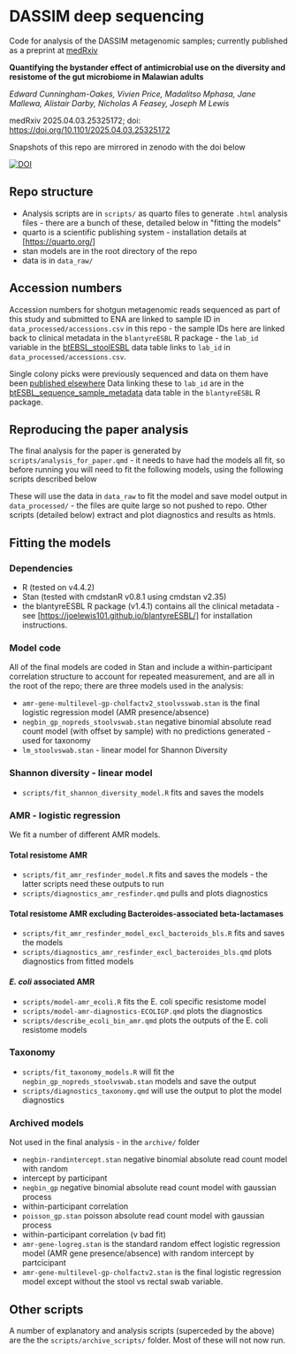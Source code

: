 # DASSIM deep sequencing

Code for analysis of the DASSIM metagenomic samples; currently published as a
preprint at
[medRxiv](https://www.medrxiv.org/content/10.1101/2025.04.03.25325172v1)

**Quantifying the bystander effect of antimicrobial use on the diversity and
resistome of the gut microbiome in Malawian adults**

*Edward Cunningham-Oakes, Vivien Price, Madalitso Mphasa, Jane Mallewa, Alistair
Darby, Nicholas A Feasey, Joseph M Lewis*

medRxiv 2025.04.03.25325172; doi: https://doi.org/10.1101/2025.04.03.25325172

Snapshots of this repo are mirrored in zenodo with the doi below

[![DOI](https://zenodo.org/badge/733497197.svg)](https://doi.org/10.5281/zenodo.17296033)

## Repo structure

- Analysis scripts are in `scripts/` as quarto files to generate `.html`
analysis files - there are a bunch of these, detailed below in "fitting
the models"
- quarto is a scientific publishing system - installation details at
[https://quarto.org/]
- stan models are in the root directory of the repo
- data is in `data_raw/` 

## Accession numbers

Accession numbers for shotgun metagenomic reads sequenced as part of this study
and submitted to ENA are linked to sample ID in `data_processed/accessions.csv`
in this repo - the sample IDs here are linked back to clinical metadata in the
`blantyreESBL` R package - the `lab_id` variable in the
[btEBSL_stoolESBL](https://joelewis101.github.io/blantyreESBL/reference/btESBL_stoolESBL.html)
data table links to `lab_id` in `data_processed/accessions.csv`.

Single colony picks were previously sequenced and data on them have been [published elsewhere](https://joelewis101.github.io/blantyreESBL/index.html) 
Data linking these to `lab_id` are in the
[btESBL_sequence_sample_metadata](https://joelewis101.github.io/blantyreESBL/reference/btESBL_sequence_sample_metadata.html) data table in the `blantyreESBL` R package.

## Reproducing the paper analysis

The final analysis for the paper is generated by
`scripts/analysis_for_paper.qmd` - it needs to have had the models all fit, so
before running you will need to fit the following models, using the following
scripts described below

These will use the data in `data_raw` to fit the model and save model output in
`data_processed/` - the files are quite large so not pushed to repo. Other
scripts (detailed below) extract and plot diagnostics and results as htmls.

## Fitting the models

### Dependencies

- R (tested on v4.4.2)
- Stan (tested with cmdstanR v0.8.1 using cmdstan v2.35)
- the blantyreESBL R package (v1.4.1) contains all the clinical metadata - see
[https://joelewis101.github.io/blantyreESBL/] for installation instructions.

### Model code

All of the final models are coded in Stan and include a within-participant
correlation structure to account for repeated measurement, and are all in the
root of the repo; there are three models used in the analysis:

- `amr-gene-multilevel-gp-cholfactv2_stoolvsswab.stan` is the final logistic regression
model (AMR presence/absence)
- `negbin_gp_nopreds_stoolvswab.stan` negative binomial absolute read count model (with offset
by sample) with no predictions generated - used for taxonomy
- `lm_stoolvswab.stan` - linear model for Shannon Diversity

### Shannon diversity - linear model

- `scripts/fit_shannon_diversity_model.R` fits and saves the models 

### AMR - logistic regression

We fit a number of different AMR models.

#### Total resistome AMR

- `scripts/fit_amr_resfinder_model.R` fits and saves the models - the latter scripts need these
outputs to run 
- `scripts/diagnostics_amr_resfinder.qmd` pulls and plots diagnostics

#### Total resistome AMR excluding Bacteroides-associated beta-lactamases

- `scripts/fit_amr_resfinder_model_excl_bacteroids_bls.R` fits and saves the models
- `scripts/diagnostics_amr_resfinder_excl_bacteroides_bls.qmd` plots diagnostics from
fitted models

#### *E. coli* associated AMR

- `scripts/model-amr_ecoli.R` fits the E. coli specific resistome model
- `scripts/model-amr-diagnostics-ECOLIGP.qmd` plots the diagnostics
- `scripts/describe_ecoli_bin_amr.qmd` plots the outputs of the E. coli resistome models

### Taxonomy

- `scripts/fit_taxonomy_models.R` will fit the
`negbin_gp_nopreds_stoolvswab.stan` models and save the output
- `scripts/diagnostics_taxonomy.qmd` will use the output to plot the
model diagnostics

### Archived models

Not used in the final analysis - in the `archive/` folder

- `negbin-randintercept.stan` negative binomial absolute read count model with random
- intercept by participant
- `negbin_gp` negative binomial absolute read count model with gaussian process
- within-participant correlation 
- `poisson_gp.stan` poisson absolute read count model with gaussian process
- within-participant correlation (v bad fit)
- `amr-gene-logreg.stan` is the standard random effect logistic regression
model (AMR gene presence/absence) with random intercept by partcicipant
- `amr-gene-multilevel-gp-cholfactv2.stan` is the final logistic regression
model except without the stool vs rectal swab variable.


## Other scripts

A number of explanatory and analysis scripts (superceded by the above) are the
the `scripts/archive_scripts/` folder. Most of these will not now run.
